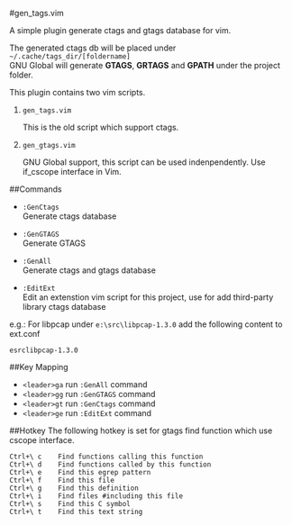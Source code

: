 #gen_tags.vim

A simple plugin generate ctags and gtags database for vim.

The generated ctags db will be placed under `~/.cache/tags_dir/[foldername]`<br/>
GNU Global will generate **GTAGS**, **GRTAGS** and **GPATH** under the project folder.

This plugin contains two vim scripts.

1. `gen_tags.vim`

    This is the old script which support ctags.

2. `gen_gtags.vim`

    GNU Global support, this script can be used indenpendently. Use if_cscope interface in Vim.

##Commands
* `:GenCtags`<br/>
Generate ctags database

* `:GenGTAGS`<br/>
Generate GTAGS

* `:GenAll`<br/>
Generate ctags and gtags database

* `:EditExt`<br/>
Edit an extenstion vim script for this project, use for add third-party library ctags database

e.g.: For libpcap under `e:\src\libpcap-1.3.0` add the following content to ext.conf

```
esrclibpcap-1.3.0
```

##Key Mapping
* `<leader>ga` run `:GenAll` command
* `<leader>gg` run `:GenGTAGS` command
* `<leader>gt` run `:GenCtags` command
* `<leader>ge` run `:EditExt` command

##Hotkey
The following hotkey is set for gtags find function which use cscope interface.
```
Ctrl+\ c    Find functions calling this function
Ctrl+\ d    Find functions called by this function
Ctrl+\ e    Find this egrep pattern
Ctrl+\ f    Find this file
Ctrl+\ g    Find this definition
Ctrl+\ i    Find files #including this file
Ctrl+\ s    Find this C symbol
Ctrl+\ t    Find this text string
```
